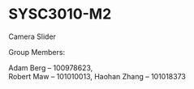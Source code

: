 # SYSC3010-M2
Camera Slider




Group Members:

Adam Berg – 100978623,  
Robert Maw – 101010013, 
Haohan Zhang – 101018373
